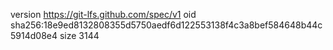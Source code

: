 version https://git-lfs.github.com/spec/v1
oid sha256:18e9ed8132808355d5750aedf6d122553138f4c3a8bef584648b44c5914d08e4
size 3144
